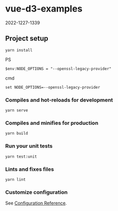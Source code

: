 # vue-d3-examples

2022-1227-1339

## Project setup
```
yarn install
```

PS

```
$env:NODE_OPTIONS = "--openssl-legacy-provider"
```

cmd

```
set NODE_OPTIONS=--openssl-legacy-provider
```



### Compiles and hot-reloads for development
```
yarn serve
```

### Compiles and minifies for production
```
yarn build
```

### Run your unit tests
```
yarn test:unit
```

### Lints and fixes files
```
yarn lint
```

### Customize configuration
See [Configuration Reference](https://cli.vuejs.org/config/).
